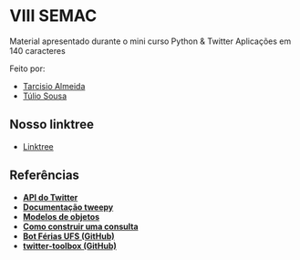 # VIII SEMAC
Material apresentado durante o mini curso Python &amp; Twitter Aplicações em 140 caracteres  

Feito por:
- [Tarcisio Almeida](https://github.com/TarcisioAraujo7)
- [Túlio Sousa](https://github.com/tuliosg)


## **Nosso linktree**

- [Linktree](https://linktr.ee/python.twitter?utm_source=linktree_profile_share&ltsid=0dda77a2-aaeb-45b5-9b6d-6fb78065ac2e)

## **Referências**
* [**API do Twitter**](https://developer.twitter.com/en/docs/twitter-api/)
* [**Documentação tweepy**](https://docs.tweepy.org/en/stable/)
* [**Modelos de objetos**](https://docs.tweepy.org/en/stable/v1_models.html)
* [**Como construir uma consulta**](https://developer.twitter.com/en/docs/twitter-api/tweets/search/integrate/build-a-query)
* [**Bot Férias UFS (GitHub)**](https://github.com/TarcisioAraujo7/bot-twitter-ferias-UFS)
* [**twitter-toolbox (GitHub)**](https://github.com/tuliosg/twitter-toolbox)
